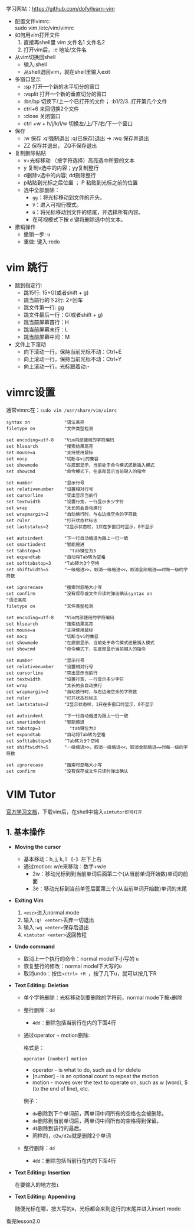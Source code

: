 学习网站：https://github.com/dofy/learn-vim

- 配置文件vimrc:    
  sudo vim /etc/vim/vimrc
- 如何用vim打开文件
   1. 直接再shell里 vim 文件名1 文件名2 
   2. 打开vim后，:e 地址/文件名
- 从vim切换回shell
   - 输入:shell 
   - 从shell退回vim，就在shell里输入exit
- 多窗口显示
   - :sp 打开一个新的水平切分的窗口
   - :vsplit 打开一个新的垂直切分的窗口
   - :bn/bp 切换下/上一个已打开的文件； :b1/2/3..打开第几个文件
   - ctrl+6 来回切换2个文件
   - :close 关闭窗口
   - ctrl +w + h/j/k/l/w 切换左/上/下/右/下一个窗口
- 保存
   - :w 保存 :q!强制退出 :q(已保存)退出    -> :wq 保存并退出
   - ZZ 保存并退出， ZQ不保存退出
- 复制删除黏贴
   - v+光标移动 （按字符选择）高亮选中所要的文本
   - y 复制v选中的内容；yy复制整行
   - d删除v选中的内容; dd删除整行
   - p粘贴到光标之后位置  ； P 粘贴到光标之前的位置
   - 选中全部删除：
     - `gg`：将光标移动到文件的开头。
     - `V`：进入可视行模式。
     - `G`：将光标移动到文件的结尾，并选择所有内容。
     - 在可视模式下按 `d` 键将删除选中的文本。
- 撤销操作
   - 撤销一步: u
   - 重做:  键入:redo

# vim 跳行
- 跳到指定行:
  - 跳15行:      15+G(或者shift + g)
  - 跳当前行的下2行: 2+回车
  - 跳文件第一行:   gg
  - 跳文件最后一行：G(或者shift + g)
  - 跳当前屏幕首行：H
  - 跳当前屏幕末行：L
  - 跳当前屏幕中间：M
- 文件上下滚动
  - 向下滚动一行，保持当前光标不动：Ctrl+E
  - 向上滚动一行，保持当前光标不动：Ctrl+Y
  - 向上滚动一行，光标跟着动:-



# vimrc设置

通常vimrc在：`sudo vim /usr/share/vim/vimrc`

```t
syntax on             "语法高亮
filetype on           "文件类型检测

set encoding=utf-8    "Vim内部使用的字符编码
set hlsearch          "搜索结果高亮
set mouse=a           "支持使用鼠标
set nocp              "切断与vi的兼容
set showmode          "在底部显示，当前处于命令模式还是插入模式
set showcmd           "命令模式下，在底部显示当前键入的指令

set number            "显示行号
set relativenumber    "设置相对行号
set cursorline        "突出显示当前行
set textwidth         "设置行宽，一行显示多少字符
set wrap              "太长的会自动换行
set wrapmargin=2      "自动换行时，与右边缘空余的字符数
set ruler             "打开状态栏标志
set laststatus=2      "2显示状态栏，1只在多窗口时显示，0不显示

set autoindent        "下一行自动缩进为跟上一行一致
set smartindent       "智能缩进
set tabstop=3		    "tab键位为3
set expandtab         "自动将Tab转为空格
set softtabstop=3     "Tab转为3个空格
set shiftwidth=5      "一级缩进>>，取消一级缩进<<，取消全部缩进==时每一级的字符数

set ignorecase        "搜索时忽略大小写
set confirm           "没有保存或文件只读时弹出确认syntax on             "语法高亮
filetype on           "文件类型检测

set encoding=utf-8    "Vim内部使用的字符编码
set hlsearch          "搜索结果高亮
set mouse=a           "支持使用鼠标
set nocp              "切断与vi的兼容
set showmode          "在底部显示，当前处于命令模式还是插入模式
set showcmd           "命令模式下，在底部显示当前键入的指令

set number            "显示行号
set relativenumber    "设置相对行号
set cursorline        "突出显示当前行
set textwidth         "设置行宽，一行显示多少字符
set wrap              "太长的会自动换行
set wrapmargin=2      "自动换行时，与右边缘空余的字符数
set ruler             "打开状态栏标志
set laststatus=2      "2显示状态栏，1只在多窗口时显示，0不显示

set autoindent        "下一行自动缩进为跟上一行一致
set smartindent       "智能缩进
set tabstop=3		    "tab键位为3
set expandtab         "自动将Tab转为空格
set softtabstop=3     "Tab转为3个空格
set shiftwidth=5      "一级缩进>>，取消一级缩进<<，取消全部缩进==时每一级的字符数

set ignorecase        "搜索时忽略大小写
set confirm           "没有保存或文件只读时弹出确认
```

# VIM Tutor

[官方学习文档](https://vimhelp.org/usr_01.txt.html#vimtutor)，下载vim后，在shell中输入`vimtutor即可打开`

## 1. 基本操作

- **Moving the cursor**
  - 基本移动：h, j, k, l 《-》左下上右
  - 通过motion: w/e来移动：数字+w/e
    - 2w：移动光标到到当前单词后面第二个(从当前单词开始数)单词的前面
    - 3e：移动光标到当前单签后面第三个(从当前单词开始数)单词的末尾

- **Exiting Vim**
  1. `<esc>`进入normal mode
  2. 输入`:q! <enter>`丢弃一切退出
  3. 输入`:wq <enter>`保存后退出
  4. `vimtutor <enter>`返回教程
- **Undo command**
  - 取消上一个执行的命令：normal model下小写的 `u`
  - 恢复整行的修改：normal model下大写的`U`
  - 取消undo：按住`<ctrl> +R `，按了几下u，就可以按几下R

- **Text Editing: Deletion**

  - 单个字符删除：光标移动到要删除的字符前，normal mode下按`x`删除

  - 整行删除：`dd`

    - `4dd`：删除包括当前行在内的下面4行

  - 通过operator + motion删除:

    格式是：

    `operator [number] motion`

    - operator - is what to do, such as  d  for delete
    - [number] - is an optional count to repeat the motion
    - motion   - moves over the text to operate on, such as  w (word),  $ (to the end of line), etc.

    例子：

    - `dw`删除到下个单词前，两单词中间所有的空格也会被删除。
    - `de`删除到当前单词后，两单词中间所有的空格得到保留。
    - `d$`删除到该行的最后。
    - 同样的，`d2w/d2e`就是删除2个单词

  - 整行删除：`dd`

    - `4dd`：删除包括当前行在内的下面4行

- **Text Editing: Insertion**

  在要输入的地方按`i`

- **Text Editing: Appending**

  随便光标在哪，按大写的`A`，光标都会来到这行的末尾并进入insert mode

看完lesson2.0
